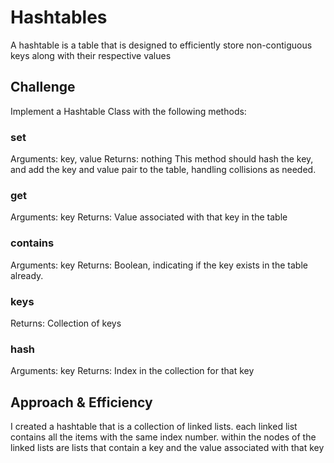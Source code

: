 # Hashtables

A hashtable is a table that is designed to efficiently store non-contiguous keys along with their respective values

## Challenge

Implement a Hashtable Class with the following methods:

### set

Arguments: key, value
Returns: nothing
This method should hash the key, and add the key and value pair to the table, handling collisions as needed.

### get

Arguments: key
Returns: Value associated with that key in the table

### contains

Arguments: key
Returns: Boolean, indicating if the key exists in the table already.

### keys

Returns: Collection of keys

### hash

Arguments: key
Returns: Index in the collection for that key

## Approach & Efficiency

I created a hashtable that is a collection of linked lists. each linked list contains all the items with the same index number. within the nodes of the linked lists are lists that contain a key and the value associated with that key